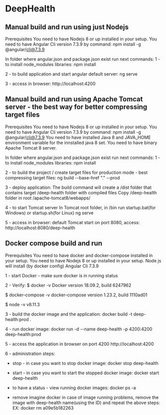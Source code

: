# DeepHealth

## Manual build and run using just Nodejs
Prerequisites
You need to have Nodejs 8 or up installed in your setup.
You need to have Angular Cli version 7.3.9 by command: 
npm install -g @angular/cli@7.3.9

In folder where angular.json and package.json exist run next commands:
1 - to install node_modules libraries:
npm install

2 - to build application and start angular default server:
ng serve

3 - access in browser:
http://localhost:4200

## Manual build and run using Apache Tomcat server - the best way for better compressing target files
Prerequisites
You need to have Nodejs 8 or up installed in your setup.
You need to have Angular Cli version 7.3.9 by command: 
npm install -g @angular/cli@7.3.9
You need to have installed Java 8 and JAVA_HOME environment variable for the innstalled java 8 set.
You need to have binary Apache Tomcat 8 server.

In folder where angular.json and package.json exist run next commands:
1 - to install node_modules libraries:
npm install

2 - to build the project / create target files for production mode - best compressing target files:
ng build --base-href "." --prod 

3 - deploy application:
The build command will create a /dist folder that contains target /deep-health folder with compiled files
Copy /deep-health folder in root /apache-tomcat8/webapps/

4 - to start Tomcat server
In Tomcat root folder, in /bin run startup.bat(for Windows) or startup.sh(for Linux)
ng serve

5 - access in browser:
default Tomcat start on port 8080, access:
http://localhost:8080/deep-health


## Docker compose build and run

Prerequisites
You need to have docker and docker-compose installed in your setup.
You need to have Nodejs 8 or up installed in your setup.
Node js will install (by docker config) Angular Cli 7.3.9
														
1 - start Docker - make sure docker is in running status
														
2 - Verify:
$ docker  -v
Docker version 18.09.2, build 6247962

$ docker-compose -v
docker-compose version 1.23.2, build 1110ad01

$ node -v
v8.11.3

3 - build the docker image and the application:
docker build -t deep-health:prod .

4 - run docker image:
docker run -d --name deep-health -p 4200:4200 deep-health:prod

5 - access the application in browser on port 4200
http://localhost:4200

6 - administration steps:

 - stop - in case you want to stop docker image:
docker stop deep-health

 - start - in case you want to start the stopped docker image:
docker start deep-health

- to have a status - view running docker images:
 docker ps -a

- remove imagine docker in case of image running problems, remove the image with deep-health name(using the ID) and repeat the above steps:
EX: docker rm a09e5b182263
